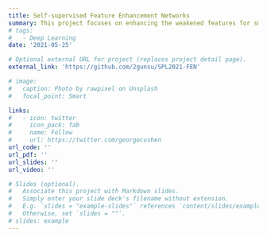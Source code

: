 ```yaml
---
title: Self-supervised Feature Enhancement Networks
summary: This project focuses on enhancing the weakened features for small objects by introducing the denoising mechanism to the feature map extracted from the image with noise. As a result of this project, "Self-supervised Feature Enhancement Networks for Small Object Detection in Noisy Images" (SPL, 2021) has been published. 
# tags:
#   - Deep Learning
date: '2021-05-25'

# Optional external URL for project (replaces project detail page).
external_link: 'https://github.com/2gunsu/SPL2021-FEN'

# image:
#   caption: Photo by rawpixel on Unsplash
#   focal_point: Smart

links:
#   - icon: twitter
#     icon_pack: fab
#     name: Follow
#     url: https://twitter.com/georgecushen
url_code: ''
url_pdf: ''
url_slides: ''
url_video: ''

# Slides (optional).
#   Associate this project with Markdown slides.
#   Simply enter your slide deck's filename without extension.
#   E.g. `slides = "example-slides"` references `content/slides/example-slides.md`.
#   Otherwise, set `slides = ""`.
# slides: example
---
```

